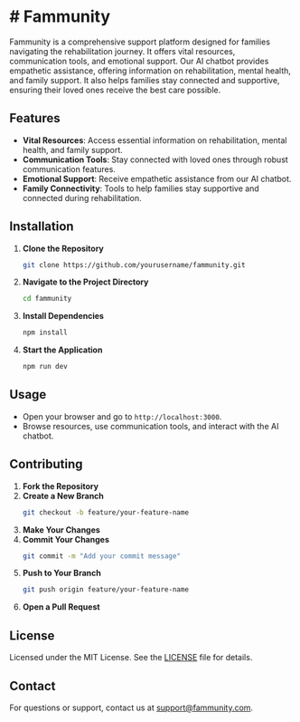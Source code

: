 # # Fammunity

Fammunity is a comprehensive support platform designed for families navigating the rehabilitation journey. It offers vital resources, communication tools, and emotional support. Our AI chatbot provides empathetic assistance, offering information on rehabilitation, mental health, and family support. It also helps families stay connected and supportive, ensuring their loved ones receive the best care possible.

## Features
- **Vital Resources**: Access essential information on rehabilitation, mental health, and family support.
- **Communication Tools**: Stay connected with loved ones through robust communication features.
- **Emotional Support**: Receive empathetic assistance from our AI chatbot.
- **Family Connectivity**: Tools to help families stay supportive and connected during rehabilitation.

## Installation
1. **Clone the Repository**
   ```bash
   git clone https://github.com/yourusername/fammunity.git
   ```
2. **Navigate to the Project Directory**
   ```bash
   cd fammunity
   ```
3. **Install Dependencies**
   ```bash
   npm install
   ```
4. **Start the Application**
   ```bash
   npm run dev
   ```

## Usage
- Open your browser and go to `http://localhost:3000`.
- Browse resources, use communication tools, and interact with the AI chatbot.

## Contributing
1. **Fork the Repository**
2. **Create a New Branch**
   ```bash
   git checkout -b feature/your-feature-name
   ```
3. **Make Your Changes**
4. **Commit Your Changes**
   ```bash
   git commit -m "Add your commit message"
   ```
5. **Push to Your Branch**
   ```bash
   git push origin feature/your-feature-name
   ```
6. **Open a Pull Request**

## License
Licensed under the MIT License. See the [LICENSE](LICENSE) file for details.

## Contact
For questions or support, contact us at support@fammunity.com.
